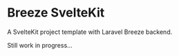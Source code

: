 # Breeze SvelteKit

A SvelteKit project template with Laravel Breeze backend.

Still work in progress...